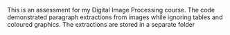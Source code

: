 This is an assessment for my Digital Image Processing course. The code demonstrated paragraph extractions from images while ignoring tables and coloured graphics. The extractions are stored in a separate folder
